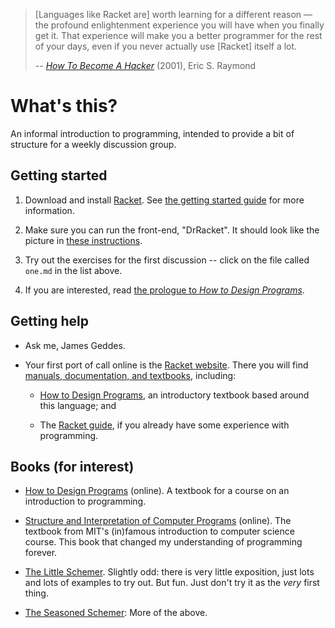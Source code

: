 
> [Languages like Racket are] worth learning for a different reason — the
> profound enlightenment experience you will have when you finally get it. That
> experience will make you a better programmer for the rest of your days, even
> if you never actually use [Racket] itself a lot.  
>
> -- *[How To Become A Hacker][hacker-howto]* (2001), Eric S. Raymond


What's this?
============

An informal introduction to programming, intended to provide a bit of structure
for a weekly discussion group.


Getting started
---------------

1. Download and install [Racket][Racket download]. See
   [the getting started guide][Racket getting_started] for more information.

2. Make sure you can run the front-end, "DrRacket". It should look like the
   picture in [these instructions][DrRacket interface_essentials].

3. Try out the exercises for the first discussion -- click on the file called
   `one.md` in the list above.

4. If you are interested, read
   [the prologue to _How to Design Programs_][HtDP Prologue].


Getting help
------------

* Ask me, James Geddes. 

* Your first port of call online is the [Racket website][]. There you will find
  [manuals, documentation, and textbooks][Racket documentation], including:

	- [How to Design Programs][HtDP], an introductory textbook based around this
      language; and

	- The [Racket guide][], if you already have some experience with programming.
	

Books (for interest)
--------------------

* [How to Design Programs][HtDP] (online). A textbook for a course on an
  introduction to programming.

* [Structure and Interpretation of Computer Programs][SICP] (online). The
  textbook from MIT's (in)famous introduction to computer science course. This
  book that changed my understanding of programming forever.

* [The Little Schemer][]. Slightly odd: there is very little exposition, just
  lots and lots of examples to try out. But fun. Just don't try it as the *very*
  first thing.

* [The Seasoned Schemer][]: More of the above. 


[Racket getting_started]: http://docs.racket-lang.org/getting-started/index.html
[Racket website]: http://racket-lang.org
[Racket documentation]: http://docs.racket-lang.org
[Racket guide]: http://docs.racket-lang.org/guide/index.html
[Racket download]: http://racket-lang.org/download/
[HtDP Prologue]: http://www.ccs.neu.edu/home/matthias/HtDP2e/part_prologue.html
[The Little Schemer]: http://www.ccs.neu.edu/home/matthias/BTLS/
[The Seasoned Schemer]: http://www.ccs.neu.edu/home/matthias/BTSS/
[SICP]: http://mitpress.mit.edu/sicp/
[HtDP]: http://www.htdp.org
[hacker-howto]: http://www.catb.org/esr/faqs/hacker-howto.html
[DrRacket interface_essentials]: http://docs.racket-lang.org/drracket/interface-essentials.html

